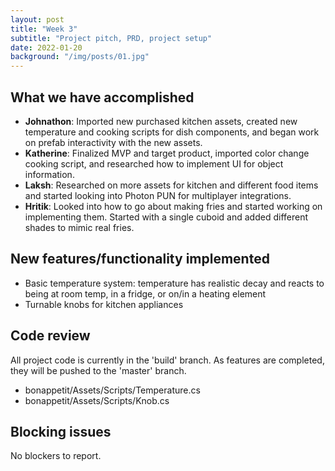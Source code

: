 ```yaml
---
layout: post
title: "Week 3"
subtitle: "Project pitch, PRD, project setup"
date: 2022-01-20
background: "/img/posts/01.jpg"
---
```


<h2 class="section-heading">What we have accomplished</h2>

- <b>Johnathon</b>: Imported new purchased kitchen assets, created new
  temperature and cooking scripts for dish components, and began work on prefab
  interactivity with the new assets.
- <b>Katherine</b>: Finalized MVP and target product, imported color change
  cooking script, and researched how to implement UI for object information.
- <b>Laksh</b>: Researched on more assets for kitchen and different food items
  and started looking into Photon PUN for multiplayer integrations.
- <b>Hritik</b>: Looked into how to go about making fries and started working on
  implementing them. Started with a single cuboid and added different shades to
  mimic real fries.

<h2 class="section-heading">New features/functionality implemented</h2>

- Basic temperature system: temperature has realistic decay and reacts to being
  at room temp, in a fridge, or on/in a heating element
- Turnable knobs for kitchen appliances

<h2 class="section-heading">Code review</h2>

All project code is currently in the 'build' branch. As features are completed,
they will be pushed to the 'master' branch.

- bonappetit/Assets/Scripts/Temperature.cs
- bonappetit/Assets/Scripts/Knob.cs

<h2 class="section-heading">Blocking issues</h2>

No blockers to report.

